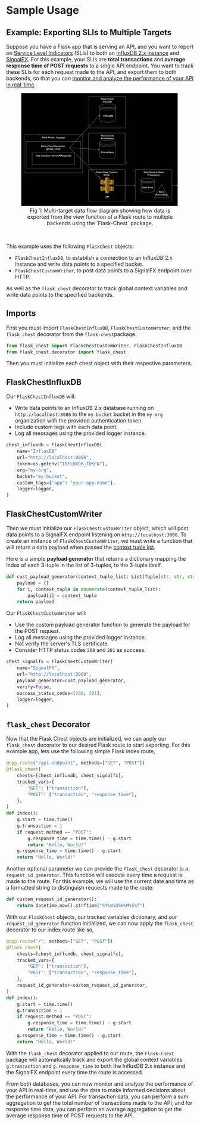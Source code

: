 <!-- Import custom.css -->
<link rel="stylesheet" type="text/css" href="_static/custom.css">

# Sample Usage

## Example: Exporting SLIs to Multiple Targets
Suppose you have a Flask app that is serving an API, and you want to report on [Service Level Indicators](https://sre.google/sre-book/service-level-objectives/) (SLIs) to both an <u>InfluxDB 2.x instance</u> and <u>[SignalFX](https://www.splunk.com/en_us/about-splunk/acquisitions/signalfx.html)</u>. For this example, your SLIs are <b>total transactions</b> and <b>average response time of POST requests</b> to a single API endpoint. You want to track these SLIs for each request made to the API, and export them to both backends, so that you can <u>monitor and analyze the performance of your API in real-time</u>.<br>

<center>
<figure>
<img src="_static/flask_chest_simple_diagram.png" style="width:600px;"/>
<figcaption>Fig 1: Multi-target data flow diagram showing how data is exported from the view function of a Flask route to multiple backends using the `Flask-Chest` package.</figcaption>
</figure>
</center><br>

This example uses the following `FlaskChest` objects:
- `FlaskChestInfluxDB`, to establish a connection to an InfluxDB 2.x instance and write data points to a specified bucket.
- `FlaskChestCustomWriter`, to post data points to a SignalFX endpoint over HTTP.

As well as the `flask_chest` decorator to track global context variables and write data points to the specified backends.

## Imports
First you must import `FlaskChestInfluxDB`, `FlaskChestCustomWriter`, and the `flask_chest` decorator from the `flask-chest`package.

```python
from flask_chest import FlaskChestCustomWriter, FlaskChestInfluxDB
from flask_chest.decorator import flask_chest
```

Then you must initialize each chest object with their respective parameters.

## FlaskChestInfluxDB
Our `FlaskChestInfluxDB` will:
- Write data points to an InfluxDB 2.x database running on `http://localhost:8086` to the `my-bucket` bucket in the `my-org` organization with the provided authentication token.
- Include custom tags with each data point.
- Log all messages using the provided logger instance.

```python
chest_influxdb = FlaskChestInfluxDB(
    name="InfluxDB"
    url="http://localhost:8086",
    token=os.getenv("INFLUXDB_TOKEN"),
    org="my-org",
    bucket="my-bucket",
    custom_tags={"app": "your-app-name"},
    logger=logger,
)
```
## FlaskChestCustomWriter
Then we must initialize our `FlaskChestCustomWriter` object, which will post data points to a SignalFX endpoint listening on `http://localhost:3000`. To create an instance of `FlaskChestCustomWriter`, we must write a function that will return a data payload when passed the [context tuple list](interfaces.md#payload-generator-function).

Here is a simple <b>payload generator</b> that returns a dictionary mapping the index of each 3-tuple in the list of 3-tuples, to the 3-tuple itself.
```python
def cust_payload_generator(context_tuple_list: List[Tuple[str, str, str]]):
    payload = {}
    for i, context_tuple in enumerate(context_tuple_list):
        payload[i] = context_tuple
    return payload
```

Our `FlaskChestCustomWriter` will:
- Use the custom payload generator function to generate the payload for the POST request.
- Log all messages using the provided logger instance.
- Not verify the server's TLS certificate.
- Consider HTTP status codes `200` and `201` as success.

```python
chest_signalfx = FlaskChestCustomWriter(
    name="SignalFX",
    url="http://localhost:3000",
    payload_generator=cust_payload_generator,
    verify=False,
    success_status_codes=[200, 201],
    logger=logger,
)
```

## `flask_chest` Decorator
Now that the Flask Chest objects are initialized, we can apply our `flask_chest` decorator to our desired Flask route to start exporting. For this example app, lets use the following simple Flask index route,

```python
@app.route("/api-endpoint", methods=["GET", "POST"])
@flask_chest(
    chests=[chest_influxdb, chest_signalfx],
    tracked_vars={
        "GET": ["transaction"],
        "POST": ["transaction", "response_time"],
    },
)
def index():
    g.start = time.time()
    g.transaction = 1
    if request.method == "POST":
        g.response_time = time.time() - g.start
        return "Hello, World!"
    g.response_time = time.time() - g.start
    return "Hello, World!"
```

Another optional parameter we can provide the `flask_chest` decorator is a `request_id_generator`. This function will execute every time a request is made to the route. For this example, we will use the current date and time as a formatted string to distinguish requests made to the route.

```python
def custom_request_id_generator():
    return datetime.now().strftime("%Y%m%d%H%M%S%f")
```

With our `FlaskChest` objects, our tracked variables dictionary, and our `request_id_generator` function initialized, we can now apply the `flask_chest` decorator to our index route like so,

```python
@app.route("/", methods=["GET", "POST"])
@flask_chest(
    chests=[chest_influxdb, chest_signalfx],
    tracked_vars={
        "GET": ["transaction"],
        "POST": ["transaction", "response_time"],
    },
    request_id_generator=custom_request_id_generator,
)
def index():
    g.start = time.time()
    g.transaction = 1
    if request.method == "POST":
        g.response_time = time.time() - g.start
        return "Hello, World!"
    g.response_time = time.time() - g.start
    return "Hello, World!"
```

With the `flask_chest` decorator applied to our route, the `Flask-Chest` package will automatically track and export the global context variables `g.transaction` and `g.response_time` to both the InfluxDB 2.x instance and the SignalFX endpoint every time the route is accessed.

From both databases, you can now monitor and analyze the performance of your API in real-time, and use the data to make informed decisions about the performance of your API. For transaction data, you can perform a sum aggregation to get the total number of transactions made to the API, and for response time data, you can perform an average aggregation to get the average response time of POST requests to the API.